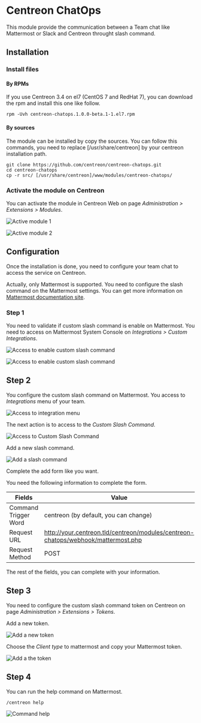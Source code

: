 # Centreon ChatOps

This module provide the communication between a Team chat like Mattermost or
Slack and Centreon throught slash command.

## Installation

### Install files

#### By RPMs

If you use Centreon 3.4 on el7 (CentOS 7 and RedHat 7), you can download the rpm and install this one like follow.

```shell
rpm -Uvh centreon-chatops.1.0.0-beta.1-1.el7.rpm
```

#### By sources

The module can be installed by copy the sources. You can follow this commands, you need to replace [/usr/share/centreon] by your centreon installation path.

```shell
git clone https://github.com/centreon/centreon-chatops.git
cd centreon-chatops
cp -r src/ [/usr/share/centreon]/www/modules/centreon-chatops/
```

### Activate the module on Centreon

You can activate the module in Centreon Web on page *Administration >
Extensions > Modules*.

![Active module 1](images/readme-01-activate-module.png)

![Active module 2](images/readme-02-activate-module-2.png)

## Configuration

Once the installation is done, you need to configure your team chat to access
the service on Centreon.

Actually, only Mattermost is supported. You need to configure the slash command
on the Mattermost settings. You can get more information on [Mattermost documentation site](https://docs.mattermost.com/developer/slash-commands.html).

### Step 1

You need to validate if custom slash command is enable on Mattermost. You need to access on Mattermost System Console on *Integrations > Custom Integrations*.

![Access to enable custom slash command](images/readme-03-mattermost-config.png)

![Access to enable custom slash command](images/readme-04-mattermost-config-2.png)

## Step 2

You configure the custom slash command on Mattermost. You access to *Integrations* menu of your team.

![Access to integration menu](images/readme-05-mattermost-config-3.png)

The next action is to access to the *Custom Slash Command*.

![Access to Custom Slash Command](images/readme-06-mattermost-config-4.png)

Add a new slash command.

![Add a slash command](images/readme-07-mattermost-config-5.png)

Complete the add form like you want.

You need the following information to complete the form.

Fields | Value
-------|-------
Command Trigger Word | centreon (by default, you can change)
Request URL | http://your.centreon.tld/centreon/modules/centreon-chatops/webhook/mattermost.php
Request Method | POST

The rest of the fields, you can complete with your information.

## Step 3

You need to configure the custom slash command token on Centreon on page *Administration > Extensions > Tokens*.

Add a new token.

![Add a new token](images/readme-08-centreon-config.png)

Choose the *Client type* to mattermost and copy your Mattermost token.

![Add a the token](images/readme-09-centreon-config-2.png)

## Step 4

You can run the help command on Mattermost.

```
/centreon help
```

![Command help](images/readme-10-mattermost.png)
